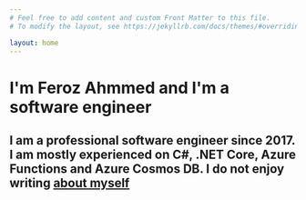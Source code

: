 ```yaml
---
# Feel free to add content and custom Front Matter to this file.
# To modify the layout, see https://jekyllrb.com/docs/themes/#overriding-theme-defaults

layout: home
---
```


<h1 class="page-heading">I'm Feroz Ahmmed and I'm a software engineer</h1>
<h2 class="page-summary">I am a professional software engineer since 2017. I am mostly experienced on C#, .NET Core, Azure Functions and Azure Cosmos DB. I do not enjoy writing <a href="/about/">about myself</a></h2>
